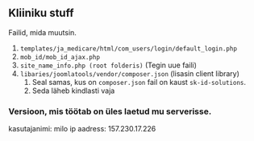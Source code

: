 ## Kliiniku stuff

Failid, mida muutsin.


1. `templates/ja_medicare/html/com_users/login/default_login.php`
2. `mob_id/mob_id_ajax.php`
3. `site_name_info.php (root folderis)` (Tegin uue faili)
4. `libaries/joomlatools/vendor/composer.json` (lisasin client library)
    1. Seal samas, kus on `composer.json` fail on kaust `sk-id-solutions`.
    2. Seda läheb kindlasti vaja

### Versioon, mis töötab on üles laetud mu serverisse. 
kasutajanimi: milo
ip aadress: 157.230.17.226